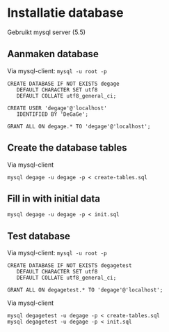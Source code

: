 # Installatie database #

Gebruikt mysql server (5.5)

## Aanmaken database ##

Via mysql-client: `mysql -u root -p`
```
CREATE DATABASE IF NOT EXISTS degage
   DEFAULT CHARACTER SET utf8
   DEFAULT COLLATE utf8_general_ci;

CREATE USER 'degage'@'localhost'
   IDENTIFIED BY 'DeGaGe';

GRANT ALL ON degage.* TO 'degage'@'localhost';
```

## Create the database tables ##

Via mysql-client
```
mysql degage -u degage -p < create-tables.sql
```

## Fill in with initial data ##
```
mysql degage -u degage -p < init.sql
```
## Test database

Via mysql-client: `mysql -u root -p`
```
CREATE DATABASE IF NOT EXISTS degagetest
   DEFAULT CHARACTER SET utf8
   DEFAULT COLLATE utf8_general_ci;

GRANT ALL ON degagetest.* TO 'degage'@'localhost';
```
Via mysql-client
```
mysql degagetest -u degage -p < create-tables.sql
mysql degagetest -u degage -p < init.sql
```


